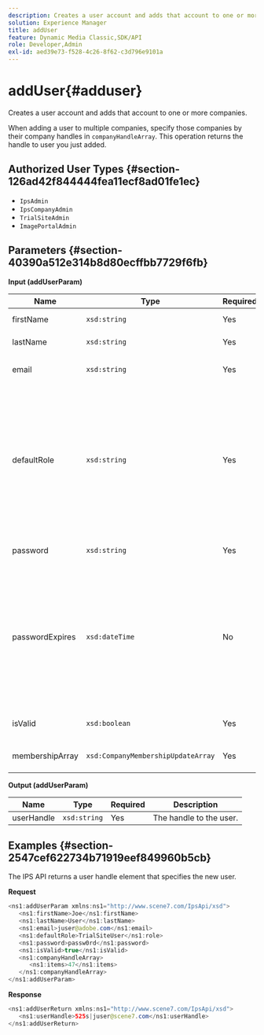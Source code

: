 ```yaml
---
description: Creates a user account and adds that account to one or more companies.
solution: Experience Manager
title: addUser
feature: Dynamic Media Classic,SDK/API
role: Developer,Admin
exl-id: aed39e73-f528-4c26-8f62-c3d796e9101a
---
```

# addUser{#adduser}

Creates a user account and adds that account to one or more companies.

 When adding a user to multiple companies, specify those companies by their company handles in `companyHandleArray`. This operation returns the handle to user you just added. 

## Authorized User Types {#section-126ad42f844444fea11ecf8ad01fe1ec}

* `IpsAdmin` 
* `IpsCompanyAdmin` 
* `TrialSiteAdmin` 
* `ImagePortalAdmin`

## Parameters {#section-40390a512e314b8d80ecffbb7729f6fb}

**Input (addUserParam)** 

|  Name  | Type  | Required  | Description  |
|---|---|---|---|
|  firstName  | `xsd:string`  | Yes  | The user's first name.  |
|  lastName  | `xsd:string`  | Yes  | The user's last name.  |
|  email  | `xsd:string`  | Yes  | The user's email address.  |
|  defaultRole  | `xsd:string`  | Yes  |Sets the role for a user in each company they belong to. Note, however, the `IpsAdmin` role overrides other per-company settings.  |
|  password  | `xsd:string`  | Yes  | Sets the user's password  |
|  passwordExpires  | `xsd:dateTime`  | No  | Sets the password expiration period. Provide the time zone when passing in the request. Time zones are adjusted to Central Time.  |
|  isValid  | `xsd:boolean`  | Yes  | Determines if the user is valid.  |
|  membershipArray  | `xsd:CompanyMembershipUpdateArray`  | Yes  | An array of company handles.  |

**Output (addUserParam)** 

|  Name  | Type  | Required  | Description  |
|---|---|---|---|
|  userHandle  | `xsd:string`  | Yes  | The handle to the user.  |

## Examples {#section-2547cef622734b71919eef849960b5cb}

The IPS API returns a user handle element that specifies the new user.

**Request**

```java
<ns1:addUserParam xmlns:ns1="http://www.scene7.com/IpsApi/xsd">
   <ns1:firstName>Joe</ns1:firstName>
   <ns1:lastName>User</ns1:lastName>
   <ns1:email>juser@adobe.com</ns1:email>
   <ns1:defaultRole>TrialSiteUser</ns1:role>
   <ns1:password>passw0rd</ns1:password>
   <ns1:isValid>true</ns1:isValid>
   <ns1:companyHandleArray>
      <ns1:items>47</ns1:items>
   </ns1:companyHandleArray>
</ns1:addUserParam>
```

**Response** 

```java
<ns1:addUserReturn xmlns:ns1="http://www.scene7.com/IpsApi/xsd">
   <ns1:userHandle>525s|juser@scene7.com</ns1:userHandle>
</ns1:addUserReturn>
```

